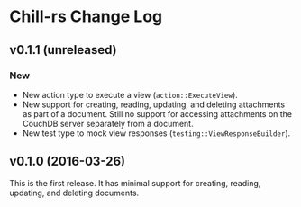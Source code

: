 # Chill-rs Change Log

## v0.1.1 (unreleased)

### New

* New action type to execute a view (`action::ExecuteView`).
* New support for creating, reading, updating, and deleting attachments
  as part of a document. Still no support for accessing attachments on
  the CouchDB server separately from a document.
* New test type to mock view responses (`testing::ViewResponseBuilder`).

## v0.1.0 (2016-03-26)

This is the first release. It has minimal support for creating, reading,
updating, and deleting documents.
